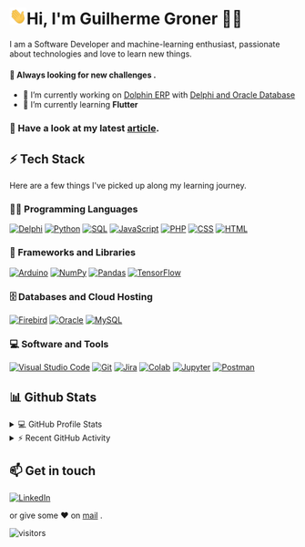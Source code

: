 
# <img src="https://raw.githubusercontent.com/ABSphreak/ABSphreak/master/gifs/Hi.gif" width="30px">Hi, I'm Guilherme Groner 👨‍💻

I am a Software Developer and machine-learning enthusiast, passionate about technologies and love to learn new things.

#### 🔭 Always looking for new challenges .

- 🔭 I’m currently working on [Dolphin ERP](https://datapar.com.py/) with [Delphi and Oracle Database](https://www.embarcadero.com/?aldSet=en-GB)
- 🌱 I’m currently learning **Flutter**

### 🔭 Have a look at my latest [article](https://www.linkedin.com/in/guilherme-henrique-groner/recent-activity/posts/).

## ⚡ Tech Stack

Here are a few things I've picked up along my learning journey.

### 👨‍💻 Programming Languages

<p>
    <a href="#"><img alt="Delphi" src="https://img.shields.io/badge/Delphi%20-%23E34F26.svg?logo=delphi&logoColor=white"></a>
    <a href="#"><img alt="Python" src="https://img.shields.io/badge/Python%20-%2314354C.svg?logo=python&logoColor=white"></a>
    <a href="#"><img alt="SQL" src="https://img.shields.io/badge/SQL%20-%23025E8C.svg?logo=amazon-dynamodb&logoColor=white"></a>
    <a href="#"><img alt="JavaScript" src="https://img.shields.io/badge/JavaScript%20-%23F7DF1E.svg?logo=javascript&logoColor=black"></a>
    <a href="#"><img alt="PHP" src="https://img.shields.io/badge/PHP-%23777BB4.svg?logo=php&logoColor=white"></a>
    <a href="#"><img alt="CSS" src="https://img.shields.io/badge/CSS%20-%231572B6.svg?logo=css3&logoColor=white"></a>
    <a href="#"><img alt="HTML" src="https://img.shields.io/badge/HTML%20-%23E34F26.svg?logo=html5&logoColor=white"></a>

### 🧰 Frameworks and Libraries

<p>
    <a href="#"><img alt="Arduino" src="https://img.shields.io/badge/-Arduino-00979D?logo=Arduino&logoColor=white"></a>
    <a href="#"><img alt="NumPy" src="https://img.shields.io/badge/Numpy%20-%23013243.svg?logo=numpy&logoColor=white"></a>
    <a href="#"><img alt="Pandas" src="https://img.shields.io/badge/Pandas%20-%23150458.svg?logo=pandas&logoColor=white"></a>
    <a href="#"><img alt="TensorFlow" src="https://img.shields.io/badge/TensorFlow%20-%23FF6F00.svg?logo=TensorFlow&logoColor=white"></a>
</p>

### 🗄️ Databases and Cloud Hosting

<p>
    <a href="#"><img alt="Firebird" src="https://img.shields.io/badge/-Firebird-brightgreen"></a>
    <a href="#"><img alt="Oracle" src="https://img.shields.io/badge/-Oracle-red"></a>
    <a href="#"><img alt="MySQL" src="https://img.shields.io/badge/MySQL-%2300f.svg?logo=mysql&logoColor=white"></a>
</p>

### 💻 Software and Tools

<p>
    <a href="#"><img alt="Visual Studio Code" src="https://img.shields.io/badge/Visual%20Studio%20Code-0078d7.svg?logo=visual-studio-code&logoColor=white"></a>
    <a href="#"><img alt="Git" src="https://img.shields.io/badge/Git%20-%23F05033.svg?logo=git&logoColor=white"></a>
    <a href="#"><img alt="Jira" src="https://img.shields.io/badge/Jira-0078d7.svg?logo=jira&logoColor=white"></a>
    <a href="#"><img alt="Colab" src="https://img.shields.io/badge/Colab-00b56a.svg?logo=google-colab&logoColor=white"></a>
    <a href="#"><img alt="Jupyter" src="https://img.shields.io/badge/Jupyter%20-%23F37626.svg?logo=Jupyter&logoColor=white"></a>
    <a href="#"><img alt="Postman" src="https://img.shields.io/badge/Postman-FF6C37?logo=postman&logoColor=white"></a>
</p>

## 📊 Github Stats

<details> 
  <summary>💻 GitHub Profile Stats</summary>
  <br/>
    <a href="https://github.com/anuraghazra/github-readme-stats"><img alt="Guilherme's Github Stats" src="https://github-readme-stats.vercel.app/api?username=guilhermegroner&show_icons=true&count_private=true&theme=react&hide_border=true&bg_color=1F222E&title_color=F85D7F&icon_color=F8D866" height="192px"/></a>
  <a href="https://github.com/anuraghazra/github-readme-stats"><img alt="Guilherme's Top Languages" src="https://github-readme-stats.vercel.app/api/top-langs/?username=guilhermegroner&langs_count=8&layout=compact&theme=react&hide_border=true&bg_color=1F222E&title_color=F85D7F&icon_color=F8D866" height="192px"/></a>
  <br/>
  <b>Note:</b> Top languages is only a metric of the languages my public code consists of and doesn't reflect experience or skill level.
</details>

<details>
  <summary>⚡ Recent GitHub Activity</summary>
  <br/>
   <a href="https://github.com/ashutosh00710/github-readme-activity-graph"><img alt="Guilherme's Activity Graph" src="https://activity-graph.herokuapp.com/graph?username=guilhermegroner&custom_title=Guilherme's%20Contribution%20Graph&bg_color=1F222E&color=F8D866&line=F85D7F&point=FFFFFF&hide_border=true" /></a>
  <br/>
</details>

## 📫 Get in touch
[![LinkedIn](https://img.shields.io/badge/LinkedIn-0077B5?style=for-the-badge&logo=linkedin&logoColor=white)](https://in.linkedin.com/in/guilherme-henrique-groner) 


 or give some ♥ on [mail](mailto:guilhermehenriquegroner@gmail.com) .



![visitors](https://visitor-badge.glitch.me/badge?page_id=guilhermegroner/guilhermegroner)


 

